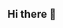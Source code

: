 ## Hi there 👋

<!--
**aryasakka/aryasakka** is a ✨ _special_ ✨ repository because its `README.md` (this file) appears on your GitHub profile.

Here are some ideas to get you started:

- 🔭 I’m currently studying on SMK Telkom Malang 

- 🌱 I’m currently learning Cloud Computing

- 😄 Pronouns: He/Him

- ⚡ Fun fact: i like to learn something new

-->
